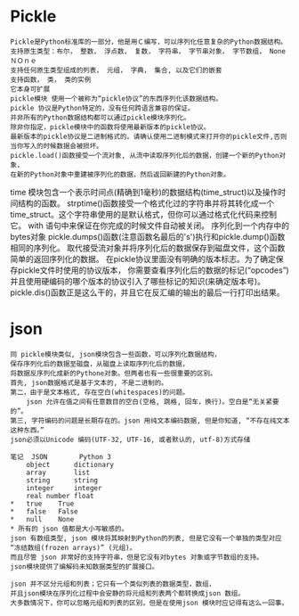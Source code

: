 # Pickle

	Pickle是Python标准库的一部分，他是用Ｃ编写，可以序列化任意复杂的Python数据结构。
	支持原生类型：布尔， 整数， 浮点数， 复数， 字符串， 字节串对象， 字节数组， NoneＮＯｎｅ
	支持任何原生类型组成的列表， 元组， 字典， 集合, 以及它们的嵌套
	支持函数， 类， 类的实例
	它本身可扩展
	pickle模块 使用一个被称为“pickle协议”的东西序列化该数据结构。
    pickle 协议是Python特定的，没有任何跨语言兼容的保证。
    并非所有的Python数据结构都可以通过pickle模块序列化。
    除非你指定，pickle模块中的函数将使用最新版本的pickle协议。
    最新版本的pickle协议是二进制格式的。请确认使用二进制模式来打开你的pickle文件,否则当你写入的时候数据会被损坏。
    pickle.load()函数接受一个流对象, 从流中读取序列化后的数据，创建一个新的Python对象，
    在新的Python对象中重建被序列化的数据，然后返回新建的Python对象。
time 模块包含一个表示时间点(精确到1毫秒)的数据结构(time_struct)以及操作时间结构的函数。
    strptime()函数接受一个格式化过的字符串并将其转化成一个time_struct。这个字符串使用的是默认格式，但你可以通过格式化代码来控制它。
with 语句中来保证在你完成的时候文件自动被关闭。
序列化到一个内存中的bytes对象
    pickle.dumps()函数(注意函数名最后的's')执行和pickle.dump()函数相同的序列化。
    取代接受流对象并将序列化后的数据保存到磁盘文件，这个函数简单的返回序列化的数据。
    在pickle协议里面没有明确的版本标志。为了确定保存pickle文件时使用的协议版本，
    你需要查看序列化后的数据的标记(“opcodes”)并且使用硬编码的哪个版本的协议引入了哪些标记的知识(来确定版本号)。
    pickle.dis()函数正是这么干的，并且它在反汇编的输出的最后一行打印出结果。

# json
    同 pickle模块类似, json模块包含一些函数，可以序列化数据结构，
    保存序列化后的数据至磁盘，从磁盘上读取序列化后的数据，
    将数据反序列化成新的Pythone对象。但两者也有一些很重要的区别。 
    首先, json数据格式是基于文本的, 不是二进制的。
    第二，由于是文本格式, 存在空白(whitespaces)的问题。
        json 允许在值之间有任意数目的空白(空格, 跳格, 回车，换行)。空白是“无关紧要的”。
    第三, 字符编码的问题是长期存在的。json 用纯文本编码数据, 但是你知道, “不存在纯文本这种东西。” 
    json必须以Unicode 编码(UTF-32, UTF-16, 或者默认的, utf-8)方式存储
    
    笔记  JSON        Python 3
        object      dictionary
        array       list
        string      string
        integer     integer
        real number float
    *   true    True
    *   false   False
    *   null    None
    * 所有的 json 值都是大小写敏感的。
    json 有数组类型, json 模块将其映射到Python的列表, 但是它没有一个单独的类型对应 “冻结数组(frozen arrays)” (元组)。
    而且尽管 json 非常好的支持字符串，但是它没有对bytes 对象或字节数组的支持。
    json模块提供了编解码未知数据类型的扩展接口。
    
    json 并不区分元组和列表；它只有一个类似列表的数据类型，数组，
    并且json模块在序列化过程中会安静的将元组和列表两个都转换成json 数组。
    大多数情况下，你可以忽略元组和列表的区别，但是在使用json 模块时应记得有这么一回事。